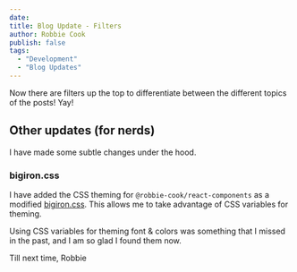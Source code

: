 ```yaml
---
date: 
title: Blog Update - Filters
author: Robbie Cook
publish: false
tags: 
  - "Development"
  - "Blog Updates"
---
```


Now there are filters up the top to differentiate between the different topics of the posts! Yay!

## Other updates (for nerds)

I have made some subtle changes under the hood.

### bigiron.css

I have added the CSS theming for `@robbie-cook/react-components` as a modified [bigiron.css](https://bigiron.robbie.digital/).
This allows me to take advantage of CSS variables for theming.

Using CSS variables for theming font & colors was something that I missed in the past, and I am so glad I found them now.

Till next time,
Robbie